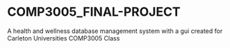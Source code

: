 # COMP3005_FINAL-PROJECT
A health and wellness database management system with a gui created for Carleton Universities COMP3005 Class
